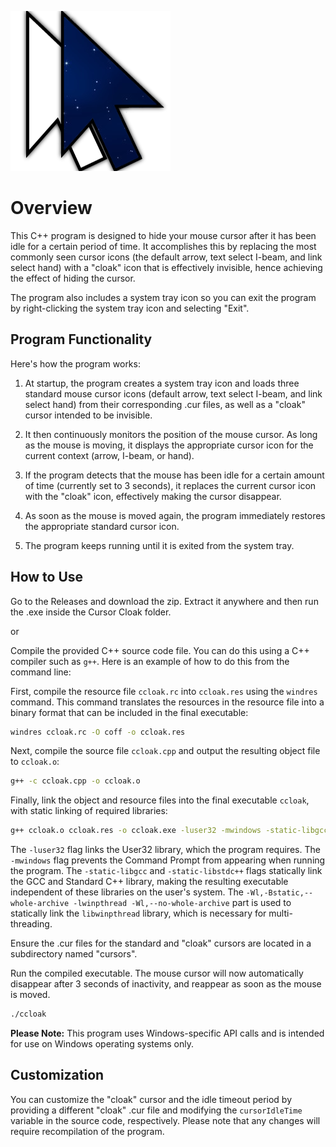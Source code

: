 
![alt text](https://github.com/nickshouse/Cursor-Cloak/blob/main/ccloak.png?raw=true)

# Overview

This C++ program is designed to hide your mouse cursor after it has been idle for a certain period of time. It accomplishes this by replacing the most commonly seen cursor icons (the default arrow, text select I-beam, and link select hand) with a "cloak" icon that is effectively invisible, hence achieving the effect of hiding the cursor.

The program also includes a system tray icon so you can exit the program by right-clicking the system tray icon and selecting "Exit".

## Program Functionality

Here's how the program works:

1. At startup, the program creates a system tray icon and loads three standard mouse cursor icons (default arrow, text select I-beam, and link select hand) from their corresponding .cur files, as well as a "cloak" cursor intended to be invisible.

2. It then continuously monitors the position of the mouse cursor. As long as the mouse is moving, it displays the appropriate cursor icon for the current context (arrow, I-beam, or hand).

3. If the program detects that the mouse has been idle for a certain amount of time (currently set to 3 seconds), it replaces the current cursor icon with the "cloak" icon, effectively making the cursor disappear.

4. As soon as the mouse is moved again, the program immediately restores the appropriate standard cursor icon.

5. The program keeps running until it is exited from the system tray.

## How to Use

Go to the Releases and download the zip. Extract it anywhere and then run the .exe inside the Cursor Cloak folder.

or

Compile the provided C++ source code file. You can do this using a C++ compiler such as `g++`. Here is an example of how to do this from the command line:

First, compile the resource file `ccloak.rc` into `ccloak.res` using the `windres` command. This command translates the resources in the resource file into a binary format that can be included in the final executable:

```sh
windres ccloak.rc -O coff -o ccloak.res
```

Next, compile the source file `ccloak.cpp` and output the resulting object file to `ccloak.o`:

```sh
g++ -c ccloak.cpp -o ccloak.o
```

Finally, link the object and resource files into the final executable `ccloak`, with static linking of required libraries:

```sh
g++ ccloak.o ccloak.res -o ccloak.exe -luser32 -mwindows -static-libgcc -static-libstdc++ -Wl,-Bstatic,--whole-archive -lwinpthread -Wl,--no-whole-archive
```

The `-luser32` flag links the User32 library, which the program requires. The `-mwindows` flag prevents the Command Prompt from appearing when running the program. The `-static-libgcc` and `-static-libstdc++` flags statically link the GCC and Standard C++ library, making the resulting executable independent of these libraries on the user's system. The `-Wl,-Bstatic,--whole-archive -lwinpthread -Wl,--no-whole-archive` part is used to statically link the `libwinpthread` library, which is necessary for multi-threading.

Ensure the .cur files for the standard and "cloak" cursors are located in a subdirectory named "cursors".

Run the compiled executable. The mouse cursor will now automatically disappear after 3 seconds of inactivity, and reappear as soon as the mouse is moved.

```sh
./ccloak
```

**Please Note:** This program uses Windows-specific API calls and is intended for use on Windows operating systems only.

## Customization

You can customize the "cloak" cursor and the idle timeout period by providing a different "cloak" .cur file and modifying the `cursorIdleTime` variable in the source code, respectively. Please note that any changes will require recompilation of the program.
